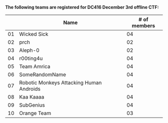 **The following teams are registered for DC416 December 3rd offline CTF:**

|    | Name | # of members |
|----|------|--------------|
| 01 | Wicked Sick    | 04 |
| 02 | prch           | 02 |
| 03 | Aleph-0        | 02 |
| 04 | r00ting4u      | 04 |
| 05 | Team Amrica    | 04 |
| 06 | SomeRandomName | 04 |
| 07 | Robotic Monkeys Attacking Human Androids | 04 |
| 08 | Kaa Kaaaa      | 04 |
| 09 | SubGenius      | 04 |
| 10 | Orange Team    | 03 |
